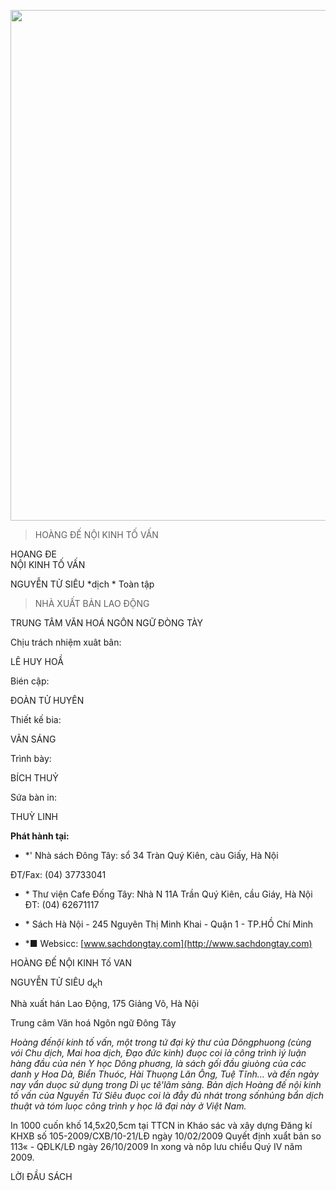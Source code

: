 <img src="./media/media/image1.jpeg"
style="width:6.00694in;height:8.50694in" />

> HOÀNG ĐẾ NỘI KINH TỐ VẤN

HOANG ĐE  
NỘI KINH TỐ VẤN

NGUYỄN TỬ SIÊU *dịch  *
Toàn tập

> NHÀ XUẤT BẢN LAO ĐỘNG

TRUNG TÂM VĂN HOÁ NGÔN NGỮ ĐÒNG TÀY

Chịu trách nhiệm xuât bân:

LÊ HUY HOẦ

Bién cập:

ĐOÀN TỬ HUYÊN

Thiết kế bia:

VÃN SÁNG

Trình bày:

BÍCH THUỶ

Sứa bàn in:

THUỲ LINH

**Phát hành tại:**

- \*' Nhà sách Đông Tây: sổ 34 Tràn Quý Kiên, càu Giấy, Hà Nội

ĐT/Fax: (04) 37733041

- \* Thư viện Cafe Đống Tây: Nhà N 11A Trần Quý Kiên, cầu Giáy, Hà Nội
  ĐT: (04) 62671117

- \* Sách Hà Nội - 245 Nguyên Thị Minh Khai - Quận 1 - TP.HỒ Chí Minh

- \*■ Websicc: [www.sachdongtay.com](http://www.sachdongtay.com)

HOÀNG ĐẾ NỘI KINH Tố VAN

NGUYỄN TỬ SIÊU d<sub>K</sub>h

Nhà xuất hán Lao Động, 175 Giảng Võ, Hà Nội

Trung câm Văn hoá Ngôn ngữ Đông Tây

*Hoàng đếnộí kinh tố vấn, một trong tứ đại kỳ thư của Dõngphuong (cùng
vói Chu dịch, Mai hoa dịch, Đạo đức kinh) đuọc coi ỉà công trình ìý luận
hàng đầu của nén Y học Dông phuơng, là sách gối đầu giuòng của các danh
y Hoa Dà, Biển Thuóc, Hài Thuọng Lăn Ông, Tuệ Tĩnh... và đến ngày nay
vẩn duọc sử dụng trong Dì ục tê'lãm sàng. Bản dịch Hoàng đế nội kinh tố
vấn của Nguyền Tử Siêu đuọc coi là đẳy đủ nhát trong sốnhủng bẩn dịch
thuật và tóm luọc công trình y học lã đại này ở Việt Nam.*

In 1000 cuốn khố 14,5x20,5cm tại TTCN in Kháo sác và xây dựng Đăng kí
KHXB số 105-2009/CXB/10-21/LĐ ngày 10/02/2009 Quyết định xuẩt bản so
113« - QĐLK/LĐ ngày 26/10/2009 In xong và nôp lưu chiểu Quý IV năm 2009.

LỜI ĐẦU SÁCH

